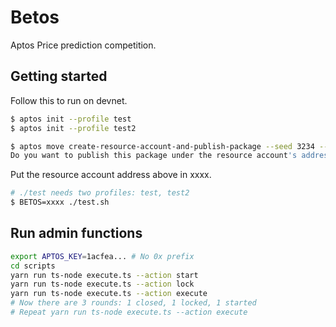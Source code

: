 # Betos

Aptos Price prediction competition.

## Getting started

Follow this to run on devnet.

```sh
$ aptos init --profile test
$ aptos init --profile test2

$ aptos move create-resource-account-and-publish-package --seed 3234 --address-name betos --named-addresses admin=test2 --profile test2 --skip-fetch-latest-git-deps --assume-yes
Do you want to publish this package under the resource account's address xxxx?
```

Put the resource account address above in xxxx.

```sh
# ./test needs two profiles: test, test2
$ BETOS=xxxx ./test.sh

```

## Run admin functions

```sh
export APTOS_KEY=1acfea... # No 0x prefix
cd scripts
yarn run ts-node execute.ts --action start
yarn run ts-node execute.ts --action lock
yarn run ts-node execute.ts --action execute
# Now there are 3 rounds: 1 closed, 1 locked, 1 started
# Repeat yarn run ts-node execute.ts --action execute
```
